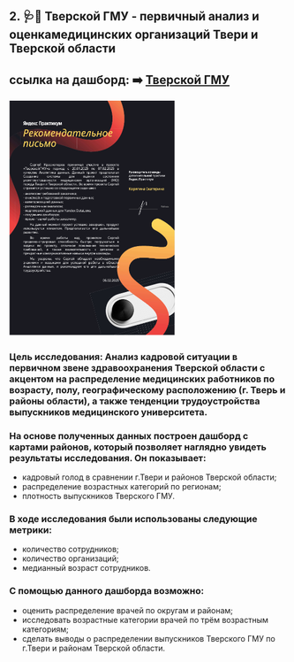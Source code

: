 ## 2. :stethoscope::pill: Тверской ГМУ - первичный анализ и оценкамедицинских организаций Твери и Тверской области
## ссылка на дашборд: :arrow_right:  <a href="https://datalens.yandex/70rkmvq60cu6t">Тверской ГМУ</a>
<div style="display: inline-block; overflow: hidden;">
  <img src="image/Krasnoperov_masterskay.png" alt="Яндекс мастерская" style="transition: transform 0.1s ease; width: 300px;">
</div>

### Цель исследования: Анализ кадровой ситуации в первичном звене здравоохранения Тверской области с акцентом на распределение медицинских работников по возрасту, полу, географическому расположению (г. Тверь и районы области), а также тенденции трудоустройства выпускников медицинского университета.
### На основе полученных данных построен дашборд с картами районов, который позволяет наглядно увидеть результаты исследования. Он показывает:
- кадровый голод в сравнении г.Твери и районов Тверской области;
- распределение возрастных категорий по регионам;
- плотность выпускников Тверского ГМУ.
### В ходе исследования были использованы следующие метрики:
- количество сотрудников;
- количество организаций;
- медианный возраст сотрудников.
### С помощью данного дашборда возможно:
- оценить распределение врачей по округам и районам;
- исследовать возрастные категории врачей по трём возрастным категориям;
- сделать выводы о распределении выпускников Тверского ГМУ по г.Твери и районам Тверской области.



